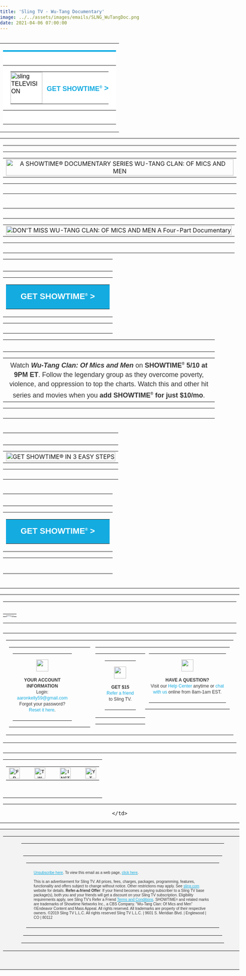 ```yaml
---
title: 'Sling TV - Wu-Tang Documentary'
image: ../../assets/images/emails/SLNG_WuTangDoc.png
date: 2021-04-06 07:00:00
---
```


<!DOCTYPE html PUBLIC "-//W3C//DTD XHTML 1.0 Transitional//EN" "http://www.w3.org/TR/xhtml1/DTD/xhtml1-transitional.dtd">
<html xmlns="http://www.w3.org/1999/xhtml" xmlns:v="urn:schemas-microsoft-com:vml" xmlns:o="urn:schemas-microsoft-com:office:office">
<head>
<title>Sling TELEVISION</title>
<meta http-equiv="Content-Type" content="text/html; charset=utf-8">
<meta http-equiv="X-UA-Compatible" content="IE=edge">
<meta name="viewport" content="width=device-width, initial-scale=1.0 ">
<meta name="format-detection" content="telephone=no">
<style type="text/css">
@font-face {
    font-family: 'brandon_text_regular';
    src: url('https://cdn.wearelift.net/sling/email/brandontext_regular_macroman/Brandon_txt_reg-webfont.eot');
    src: url('https://cdn.wearelift.net/sling/email/brandontext_regular_macroman/Brandon_txt_reg-webfont.eot?#iefix') format('embedded-opentype'),
         url('https://cdn.wearelift.net/sling/email/brandontext_regular_macroman/Brandon_txt_reg-webfont.woff2') format('woff2'),
         url('https://cdn.wearelift.net/sling/email/brandontext_regular_macroman/Brandon_txt_reg-webfont.woff') format('woff'),
         url('https://cdn.wearelift.net/sling/email/brandontext_regular_macroman/Brandon_txt_reg-webfont') format('truetype');
    font-weight: normal; font-style: normal; text-decoration: none;
}
@font-face {
    font-family: 'brandon_text_boldbold';
    src: url('https://cdn.wearelift.net/sling/email/brandontext_bold_macroman/Brandon_txt_bld-webfont.eot') !important;
    src: url('https://cdn.wearelift.net/sling/email/brandontext_bold_macroman/Brandon_txt_bld-webfont.eot?#iefix') format('embedded-opentype'),
         url('https://cdn.wearelift.net/sling/email/brandontext_bold_macroman/Brandon_txt_bld-webfont.woff2') format('woff2'),
         url('https://cdn.wearelift.net/sling/email/brandontext_bold_macroman/Brandon_txt_bld-webfont.woff') format('woff'),
         url('https://cdn.wearelift.net/sling/email/brandontext_bold_macroman/Brandon_txt_bld-webfont') format('truetype');
    font-weight: bold; font-style: normal; text-decoration: none;
}
@font-face {
    font-family: 'brandon_text_bolditalic';
    src: url('https://cdn.wearelift.net/sling/email/brandontext_bolditalic_macroman/Brandon_txt_bld_it-webfont.eot');
    src: url('https://cdn.wearelift.net/sling/email/brandontext_bolditalic_macroman/Brandon_txt_bld_it-webfont.eot?#iefix') format('embedded-opentype'),
         url('https://cdn.wearelift.net/sling/email/brandontext_bolditalic_macroman/Brandon_txt_bld_it-webfont.woff2') format('woff2'),
         url('https://cdn.wearelift.net/sling/email/brandontext_bolditalic_macroman/Brandon_txt_bld_it-webfont.woff') format('woff'),
         url('https://cdn.wearelift.net/sling/email/brandontext_bolditalic_macroman/Brandon_txt_bld_it-webfont') format('truetype');
    font-weight: bold; font-style: italic; text-decoration: none;
}
body {
 margin: 0 !important;
 padding: 0 !important;
 -webkit-text-size-adjust: 100% !important;
 -ms-text-size-adjust: 100% !important;
 -webkit-font-smoothing: antialiased !important;
}
img {
 border: 0 !important;
 outline: none !important;
}
p {
 Margin: 0px !important;
 Padding: 0px !important;
}
table {
 border-collapse: collapse;
 mso-table-lspace: 0px;
 mso-table-rspace: 0px;
}
td, a, span {
 border-collapse: collapse;
}
.ExternalClass * {
 line-height: 100%;
}
.em_defaultlink a {
 color: inherit !important;
 text-decoration: none !important;
}
span.MsoHyperlink {
 mso-style-priority: 99;
 color: inherit;
}
span.MsoHyperlinkFollowed {
 mso-style-priority: 99;
 color: inherit;
}
.em_footer a {
 color: #848484;
 text-decoration: none;
}
.em_blu a {
 color: #cff0f9;
 text-decoration: none;
}
.em_font121 a {
 color: #21bee7;
 text-decoration: none;
}
.em_white {
 color: #ffffff;
 text-decoration: none;
}
.em_gray a {
 color: #323232;
 text-decoration: none;
}
.em_blk a {
 text-decoration: none;
 color: #323232;
}
.em_blk2 a {
 text-decoration: none;
 color: #000000;
}
.em_blk3 a {
 text-decoration: none;
 color: #363636;
}
  /*new bp*/
@media only screen and (max-width: 640px) {
  .font_16{
    font-size:16px!important;
  }
  .desktop-hide{
    display: block !important;
    max-height: none !important;
  }
}
/*Stylesheet for the devices width between 481px to 639px*/
 @media only screen and (min-width:481px) and (max-width:639px) {
.em_main_table {
 width: 480px !important;
}
.em_wrapper {
 width: 100% !important;
}
.em_aside {
 padding: 0px 10px!important;
}
.em_hide {
 display: none !important;
}
.em_hide_desktop { display: table !important; float: none !important; width: 100% !important; overflow: visible !important; height: auto !important; }
.em_center {text-align:center !important;}
.em_full_img {
 width: 100% !important;
 height: auto !important;
}
.em_height {
 height: 20px !important;
 font-size: 1px !important;
 line-height: 1px !important;
}
.em_side15 {
 width: 10px !important;
}
.em_footer_txt {
 font-size: 8px !important;
 line-height: 11px !important;
}
.em_side {
 width: 10px !important;
}
.em_h20 {
 height: 20px !important;
}
.em_f12 {
 font-size: 14px !important;
 line-height: 15px !important;
}
.em_f8 {
 font-size: 10px !important;
 line-height: 13px !important;
}
.em_img { width: 100% !important; height: auto !important; }
.em_img4 {
 width: 55px !important;
 height: 55px !important;
}
.em_w65 {
 width: 65px !important;
}
.em_bottom1 {
 padding-bottom: 5px !important;
}
.em_w27 {
 width: 30px !important;
}
.em_h5 {
 height: 5px !important;
 line-height: 1px !important;
 font-size: 1px !important;
}
.text7 {
 font-size: 15px !important;
 line-height: 17px !important;
}
.em_sicon {
 width: 25px !important;
 height: 25px !important;
}
.em_w300 {
 width: 350px !important;
}
.em_img3 {
 width: 100% !important;
 height: 140px !important;
}
.em_iconwidth {
 width: 5px !important;
 height: 9px !important;
}
.em_top {
 padding-top: 20px !important;
}
.em_font18 {
 font-size: 18px !important;
}
.em_width8 {
 width: 9px !important;
 height: auto !important;
}
.em_wrapper1 {
 width: 280px !important;
}
.em_font16 {
 font-size: 16px !important;
}
.em_width8 {
 width: 8px !important;
 height: auto !important;
}
.em_text {
 font-size: 15px !important;
 line-height: 17px !important;
}
.em_text1 {
 font-size: 13px !important;
 line-height: 15px !important;
}
.em_text11 {
 font-size: 14px !important;
 line-height: 16px !important;
}
.em_auto {
 height: auto !important;
}
.em_right {
 text-align: right !important;
}
.em_wrapper2 {
 width: 460px !important;
}
.em_wrapper3 {
 width: 219px !important;
}
.em_font121 {
 font-size: 15px !important;
 line-height: 19px !important;
}
.em_padn {
 padding: 0px !important;
}
.em_full_img1 {
 width: 230px !important;
 height: auto !important;
}
.em_f {
 font-size: 12px !important;
 line-height: 13px !important;
}
.em_f1 {
 font-size: 10px !important;
 line-height: 13px !important;
}
.em_f2 {
 font-size: 9px !important;
 line-height: 12px !important;
 padding: 0px 2px 0px 2px !important;
}
.em_w {
 width: 460px !important;
}
.em_font2 {
 font-size: 18px !important;
 line-height: 20px !important;
}
.em_font24 {
 font-size: 24px !important;
 line-height: 26px !important;
}
.em_font3 {
 font-size: 32px !important;
 line-height: 36px !important;
 }
 .em_font4 {
 font-size: 40px !important;
 line-height: 44px !important;
}
.em_full_img3 {
 width: 240px !important;
 height: auto !important;
}
  .w_320 {  width: 480px !important; }
.em_auto_h {height:auto !important;}
}
 @media only screen and (min-width:375px) and (max-width:480px) {
.em_main_table {
 width: 374px !important;
}
.em_wrapper {
 width: 100% !important;
}
.em_aside {
 padding: 0px 10px !important;
}
.em_hide {
 display: none !important;
}
.em_hide_desktop { display: table !important; float: none !important; width: 100% !important; overflow: visible !important; height: auto !important; }
.em_center {text-align:center !important;}
.em_full_img {
 width: 100% !important;
 height: auto !important;
}
.em_height {
 height: 20px !important;
 font-size: 1px !important;
 line-height: 1px !important;
}
.em_side15 {
 width: 10px !important;
}
.em_font121 {
 font-size: 15px !important;
 line-height: 19px !important;
}
.em_img { width: 100% !important; height: auto !important; }
.em_img98 {
 width: 76px !important;
 height: auto !important;
}
.em_arrow {
 width: 6px !important;
 height: auto !important;
}
.em_footer_txt {
 font-size: 8px !important;
 line-height: 11px !important;
}
.em_side {
 width: 10px !important;
}
.em_side1 img {
 width: 10px !important;
}
.em_h20 {
 height: 20px !important;
}
.em_f12 {
 font-size: 12px !important;
 line-height: 18px !important;
 letter-spacing: 1px !important;
}
.em_cta {
 width: 260px !important;
}
.em_font2 a {
 font-size: 18px !important;
}
.em_font2 {
 font-size: 18px !important;
 line-height: 20px !important;
}
.em_font24 {
 font-size: 24px !important;
 line-height: 26px !important;
}
.em_font3 {
 font-size: 32px !important;
 line-height: 36px !important;
}
.em_font4 {
 font-size: 40px !important;
 line-height: 44px !important;
}
.em_imgarrow {
 width: 12px !important;
 height: 31px !important;
}
.em_f8 {
 font-size: 8px !important;
 line-height: 11px !important;
}
.em_img3 {
 width: 100% !important;
 height: 140px !important;
}
.em_w300 {
 width: 300px !important;
}
.em_img4 {
 width: 45px !important;
 height: 45px !important;
}
.em_w65 {
 width: 65px !important;
}
.em_bottom1 {
 padding-bottom: 5px !important;
}
.em_padn {
 padding: 0px !important;
}
.em_full_img1 {
 width: 177px !important;
 height: auto !important;
}
.em_f {
 font-size: 12px !important;
 line-height: 13px !important;
}
.em_f1 {
 font-size: 10px !important;
 line-height: 13px !important;
}
.em_f2 {
 font-size: 8px !important;
 line-height: 12px !important;
 padding: 0px 2px 0px 2px !important;
}
.em_w {
 width: 354px !important;
}
.w_320 {  width: 374px !important; }
.em_full_img3 {
 width: 187px !important;
 height: auto !important;
}
.em_auto_h {height:auto !important;}
}
 @media only screen and (max-width:374px) {
.em_main_table {
 width: 320px !important;
}
.em_wrapper {
 width: 100% !important;
}
.em_aside {
 padding: 0px 10px !important;
}
.em_hide {
 display: none !important;
}
.em_hide_desktop { display: table !important; float: none !important; width: 100% !important; overflow: visible !important; height: auto !important; }
.em_center {text-align:center !important;}
.em_full_img {
 width: 100% !important;
 height: auto !important;
}
.em_height {
 height: 20px !important;
 font-size: 1px !important;
 line-height: 1px !important;
}
.em_side15 {
 width: 10px !important;
}
.em_font121 {
 font-size: 15px !important;
 line-height: 19px !important;
}
.em_img { width: 100% !important; height: auto !important; }
.em_img98 {
 width: 76px !important;
 height: auto !important;
}
.em_arrow {
 width: 6px !important;
 height: auto !important;
}
.em_footer_txt {
 font-size: 8px !important;
 line-height: 11px !important;
}
.em_side {
 width: 10px !important;
}
.em_padn {
 padding: 0px !important;
}
.em_full_img1 {
 width: 150px !important;
 height: auto !important;
}
.em_f {
 font-size: 12px !important;
 line-height: 13px !important;
}
.em_f1 {
 font-size: 10px !important;
 line-height: 13px !important;
}
.em_f2 {
 font-size: 8px !important;
 line-height: 12px !important;
 padding: 0px 2px 0px 2px !important;
}
.em_font2 {
 font-size: 18px !important;
 line-height: 20px !important;
}
.em_font24 {
 font-size: 23px !important;
 line-height: 26px !important;
}
.em_font3 {
 font-size: 32px !important;
 line-height: 36px !important;
}
.em_font4 {
 font-size: 40px !important;
 line-height: 44px !important;
}
.em_w {
 width: 300px !important;
}
.em_b {
 padding-bottom: 11px !important;
}
.w_320 {  width: 320px !important; }
.em_full_img3 {
 width: 160px !important;
 height: auto !important;
}
.em_auto_h {height:auto !important;}
}
      @media only screen and (max-width: 480px) {
        .container {width: 100% !important;}
        .footer { width:auto !important; margin-left:0; }
        .mobile-hidden { display:none !important; }
        .logo { display:block !important; padding:0 !important; }
        .header img{max-width:100% !important;height:auto !important; max-height:auto !important;}
        .photo img { width:100% !important; max-width:100% !important; height:auto !important;}
        .drop { display:block !important; width: 100% !important; float:left; clear:both;}
        .font-cta-top { font-size:16px !important; }
        .font-cta-top-arrow { font-size:16px !important; vertical-align:0px !important; }
        .headline_font { font-size:44px !important; line-height: 46px !important; }
        .subheadline_font { font-size:24px !important; line-height: 26px !important; }
        .main_font { font-size:16px !important; line-height: 18px !important; }
        .body_disclaimer_font { font-size:10px !important; line-height: 12px !important; }
        .footer_social { padding-top:30px !important; }
        .footerlogo { display:block !important; width: 100% !important; padding-top:15px; float:left; clear:both;}
        .nav4, .nav5, .nav6 { display: none !important; }
        .tableBlock {width:100% !important;}
        .responsive-td {width:100% !important; display:block !important; padding:0 !important; }
        .fluid, .fluid-centered {
          width: 100% !important;
          max-width: 100% !important;
          height: auto !important;
          margin-left: auto !important;
          margin-right: auto !important;
        }
        .fluid-centered {
          margin-left: auto !important;
          margin-right: auto !important;
        }
        /* MOBILE GLOBAL STYLES - DO NOT CHANGE */
        body { padding: 0px !important; font-size: 16px !important; line-height: 150% !important;}
        h1 { font-size: 22px !important; line-height: normal !important;}
        h2 { font-size: 20px !important; line-height: normal !important;}
        h3 { font-size: 18px !important; line-height: normal !important;}
        .buttonstyles {
          font-family:arial,helvetica,sans-serif !important;
          font-size: 16px !important;
          padding: 10px !important;
        }
        /* END OF MOBILE GLOBAL STYLES - DO NOT CHANGE */
      }
      @media only screen and (max-width: 640px) {
        .container { width:100% !important; }
        .mobile-hidden { display:none !important; }
        .logo { display:block !important; padding:0 !important; }
        .photo img { width:100% !important; height:auto !important;}
        .nav5, .nav6 { display: none !important;}
        .fluid, .fluid-centered {
          width: 100% !important;
          max-width: 100% !important;
          height: auto !important;
          margin-left: auto !important;
          margin-right: auto !important;
        }
        .fluid-centered {
          margin-left: auto !important;
          margin-right: auto !important;
        }
      }
    </style>
<style>
  [style*="brandon_text_regular"] {
    font-family: 'brandon_text_regular', Arial, sans-serif !important;}
  [style*="brandon_text_boldbold"] {
    font-family: 'brandon_text_boldbold', Arial, sans-serif !important;}  
</style>
<!--[if gte mso 9]>  <xml>    <o:OfficeDocumentSettings>      <o:AllowPNG/>      <o:PixelsPerInch>96</o:PixelsPerInch>   </o:OfficeDocumentSettings>  </xml>  <![endif]-->
<!--[if mso]>      <style type="text/css">        body, table, td {font-family: Arial,  sans-serif !important;}      </style>      <![endif]-->
    <!--[if mso]>       <style type="text/css">           /* Begin Outlook Font Fix */           body, table, td {               font-family: Arial, Helvetica, sans-serif ;               font-size:16px;               color:#000000;               line-height:1;           }           /* End Outlook Font Fix */       </style>     <![endif]-->
</head>
<body style="margin:0px; padding:0px;"><style type="text/css">
div.preheader 
{ display: none !important; } 
</style>
<div class="preheader" style="font-size: 1px; display: none !important;">wu tang</div>

<!--Full width table start-->
<table width="100%" border="0" cellspacing="0" cellpadding="0" bgcolor="#ffffff">
  <!--HEADER SECTION -->
    <table cellpadding="0" cellspacing="0" width="100%" style="min-width: 100%; " class="stylingblock-content-wrapper"><tr><td class="stylingblock-content-wrapper camarker-inner"><table bgcolor="#ffffff" border="0" cellpadding="0" cellspacing="0" width="100%">
 
  <tr>
   <td align="center" style="padding: 20px 0px; border-top:solid 4px #00abe3;" valign="top">
    <table align="center" border="0" cellpadding="0" cellspacing="0" style="table-layout:fixed; width:100%; max-width:640px;" width="640">
      <tr>
       <td align="center" style="padding: 0px 20px;" valign="top">
        <table align="center" border="0" cellpadding="0" cellspacing="0" style="width:100%; max-width:640px;" width="640">
          <tr>
           <td align="left" style="padding:0px 6px 0px 0px; text-align:left;" valign="top" width="85">
            <a href="http://click.mail.sling.com/?qs=4fed73bfd06b250e88591bc2e23dc6193e7595e569323de1854e367ef03425631cc8a1e1f7b27af2adeb77524e5e570723f7bb949d69827f"  style="text-decoration:none;" target="_blank"><img alt="sling TELEVISION" border="0" class="em_img98" src="http://image.mail.sling.com/lib/fe9813727565027976/m/10/39f3cfe8-30b5-42f7-a1a1-d1dd087387d4.png" style="display:block; font-family:Arial, sans-serif; font-size:16px; line-height:20px; color:#000000;" width="85"></a></td><td align="right" class="font-cta-top" style="font-family:'brandon_text_regularregular', Arial, sans-serif; font-size:18px; line-height:21px; text-transform:uppercase; text-align:right; color:#14ABE0; padding:0px 0px 0px 6px; text-align:right;" valign="middle">
            <a class="font-cta-top" href="http://click.mail.sling.com/?qs=4fed73bfd06b250ed0d39851ae4f224f6e40f1189ab21f9b1f4f31b40edd64ee3d0bb2146e328e0f28e61560181ff9217b52268f525db0e3" style="text-decoration:none; color:#14ABE0; white-space:nowrap;font-weight:bold;" target="_blank" >GET SHOWTIME<sup style="font-size:10px;">®</sup> <span class="font-cta-top-arrow" style="vertical-align:1px; font-family:'Lucida Sans Unicode', 'Lucida Grande', sans-serif; font-weight:600; font-size:20px;">&gt;</span></a></td></tr></table></td></tr></table></td></tr></table></td></tr></table>

  <!--//HEADER SECTION -->
  <!--BODY SECTION -->
  <tr>
    <td align="center" valign="top"><table width="640" cellpadding="0" cellspacing="0" border="0" align="center" class="em_main_table" style="table-layout:fixed;  width:640px;">
        <tr>
          <td align="center" valign="top">
                <table cellpadding="0" cellspacing="0" width="100%" class="stylingblock-content-wrapper" style="min-width: 100%; "><tr><td class="stylingblock-content-margin-cell" style="padding: 0px 0px 10px; "><table cellpadding="0" cellspacing="0" width="100%" style="background-color: transparent; min-width: 100%; " class="stylingblock-content-wrapper"><tr><td style="padding: 0px; " class="stylingblock-content-wrapper camarker-inner"><table width="100%" cellspacing="0" cellpadding="0"><tr><td align="center"><a href="http://click.mail.sling.com/?qs=4fed73bfd06b250ee1a1cd7aca62592a4a7cdeb2f48bf9293ade180d3c48c350985882cd451b0bc64f95ebfdba070762e956db5e6f519701" title=""   data-linkto="https://">
<img data-assetid="4373" src="http://image.mail.sling.com/lib/fe9813727565027976/m/11/2eab51ca-f490-48df-a45c-64ef67f85e72.png" alt="A SHOWTIME® DOCUMENTARY SERIES WU-TANG CLAN: OF MICS AND MEN" width="640" style="display: block; padding: 0px; text-align: center; height: auto; width: 100%; border: 0px;"></a></td></tr></table></td></tr></table></td></tr></table>
                 
   </td>
    </tr>
    <tr>
   <td align="center" valign="top">
    <table cellpadding="0" cellspacing="0" width="100%" class="stylingblock-content-wrapper" style="min-width: 100%; "><tr><td class="stylingblock-content-margin-cell" style="padding: 10px 0px; "><table cellpadding="0" cellspacing="0" width="100%" style="background-color: transparent; min-width: 100%; " class="stylingblock-content-wrapper"><tr><td style="padding: 0px; " class="stylingblock-content-wrapper camarker-inner"><table width="100%" cellspacing="0" cellpadding="0"><tr><td align="center">
<img data-assetid="4374" src="http://image.mail.sling.com/lib/fe9813727565027976/m/11/a071398e-2e99-4c3d-857d-d2f691348ca7.png" alt="DON'T MISS WU-TANG CLAN: OF MICS AND MEN A Four-Part Documentary" width="640" style="display: block; padding: 0px; text-align: center; height: auto; width: 100%; border: 0px;"></td></tr></table></td></tr></table></td></tr></table><table cellpadding="0" cellspacing="0" width="100%" class="stylingblock-content-wrapper" style="min-width: 100%; "><tr><td class="stylingblock-content-margin-cell" style="padding: 15px 0px 10px; "><table cellpadding="0" cellspacing="0" width="100%" style="background-color: transparent; min-width: 100%; " class="stylingblock-content-wrapper"><tr><td style="padding: 0px; " class="stylingblock-content-wrapper camarker-inner"><table width="100%" border="0" cellspacing="0" cellpadding="0" align="center"><tr><td align="center"><table border="0" cellspacing="0" cellpadding="0"><tr>
<td class="innertd buttonblock" bgcolor="#14ABE0" style=" border-radius: 0px; -moz-border-radius: 0px; -webkit-border-radius: 0px; background-color: #14ABE0;">
  <a style=" font-size: 22px; font-family: Arial, Helvetica, sans-serif, brandon_text_boldbold; font-weight: bold; color: #FFFFFF; text-align: center; text-transform: uppercase;text-decoration: none; display: block; background-color: #14ABE0; border: 1px solid #14ABE0; padding: 15px 30px; border-radius: 0px; -moz-border-radius: 0px; -webkit-border-radius: 0px;" target="_blank" href="http://click.mail.sling.com/?qs=4fed73bfd06b250ec78b0cf842865cf2bd3091e650c5134cc7ab4ebc3e8fb3ecbefd9aef1e7f3236397988d9c7f4c1d26a5775d2006704d6" title=""   data-linkto="https://">GET SHOWTIME<sup style="font-size:10px;">®</sup> &gt;</a>
  </td></tr></table></td></tr></table></td></tr></table></td></tr></table><table cellpadding="0" cellspacing="0" width="100%" class="stylingblock-content-wrapper" style="min-width: 100%; "><tr><td class="stylingblock-content-margin-cell" style="padding: 15px 0px 10px; "><table cellpadding="0" cellspacing="0" width="100%" style="background-color: transparent; min-width: 100%; " class="stylingblock-content-wrapper"><tr><td style="padding: 0px; " class="stylingblock-content-wrapper camarker-inner"><table align="center">
  
  <tr><td>
    <div style="text-align: center;max-width:550px;">
      <span style="text-align: center; line-height: 25px; font-size: 18px; font-family:'Brandon Text','brandon_text_regular', arial,sans-serif; color: #333333;">Watch <strong><i>W<span>u</span>-<span>T</span>a<span>ng</span> C<span>la</span>n: <span>O</span>f M<span>ic</span>s a<span>nd</span> Men</i></strong> on <strong> SHOWTIME<sup style="font-size:10px;">®</sup> 5/10 at <span>9P</span><span>M</span> E<span>T</span></strong>. Follow the legendary group as they overcome poverty, violence, and oppression to top the charts. Watch this and other hit series and movies when you <strong>add SHOWTIME<sup style="font-size:10px;">®</sup> for just $10/mo</strong>.</span></div>
    </td></tr>
  
</table>

</td></tr></table></td></tr></table>
   
   </td>
    </tr>
    <tr>
   <td>
    <table cellpadding="0" cellspacing="0" width="100%" class="stylingblock-content-wrapper" style="min-width: 100%; "><tr><td class="stylingblock-content-margin-cell" style="padding: 15px 0px 10px; "><table cellpadding="0" cellspacing="0" width="100%" style="background-color: transparent; min-width: 100%; " class="stylingblock-content-wrapper"><tr><td style="padding: 0px; " class="stylingblock-content-wrapper camarker-inner"><table width="100%" cellspacing="0" cellpadding="0"><tr><td align="center"><a href="http://click.mail.sling.com/?qs=4fed73bfd06b250e0a113546fa8bd4dfd03f976d6acd615654eef2aea794d0b496154f01443785c3c9fd754da2a3b271cd0d2415fcb1d962" title=""   data-linkto="https://">
<img data-assetid="4376" src="http://image.mail.sling.com/lib/fe9813727565027976/m/11/bc9469f6-dfb6-4e87-9ac5-10f08dcf3ccf.png" alt="GET SHOWTIME® IN 3 EASY STEPS" width="640" style="display: block; padding: 0px; text-align: center; height: auto; width: 100%; border: 0px;"></a></td></tr></table></td></tr></table></td></tr></table>
   
   </td>
    </tr>
    <tr>
   <td align="center" valign="top">
    <table cellpadding="0" cellspacing="0" width="100%" class="stylingblock-content-wrapper" style="min-width: 100%; "><tr><td class="stylingblock-content-margin-cell" style="padding: 15px 0px 25px; "><table cellpadding="0" cellspacing="0" width="100%" style="background-color: transparent; min-width: 100%; " class="stylingblock-content-wrapper"><tr><td style="padding: 0px; " class="stylingblock-content-wrapper camarker-inner"><table width="100%" border="0" cellspacing="0" cellpadding="0" align="center"><tr><td align="center"><table border="0" cellspacing="0" cellpadding="0"><tr><td class="innertd buttonblock" bgcolor="#14ABE0" style=" border-radius: 0px; -moz-border-radius: 0px; -webkit-border-radius: 0px; background-color: #14ABE0;">
  <a style=" font-size: 22px; font-family: Arial, Helvetica, sans-serif, brandon_text_boldbold; font-weight: bold; color: #FFFFFF; text-align: center; text-transform: uppercase;text-decoration: none; display: block; background-color: #14ABE0; border: 1px solid #14ABE0; padding: 15px 30px; border-radius: 0px; -moz-border-radius: 0px; -webkit-border-radius: 0px;" target="_blank" href="http://click.mail.sling.com/?qs=4fed73bfd06b250ec78b0cf842865cf2bd3091e650c5134cc7ab4ebc3e8fb3ecbefd9aef1e7f3236397988d9c7f4c1d26a5775d2006704d6" title=""   data-linkto="https://">GET SHOWTIME<sup style="font-size:10px;">®</sup> &gt;</a>
  </td></tr></table></td></tr></table></td></tr></table></td></tr></table>  
   
   </td>
    </tr>
    <tr>
   <td align="center" valign="top">
   
    
   
   </td>
    </tr>
    <tr>
   <td valign="top" align="center">
 
     
 
   </td>
    </tr>
    <tr>
   <td align="center" valign="top">
 
    
    
   </td>
    </tr>
  </table>
    </td>
  </tr>
  <!--//BODY SECTION -->
  <!--FOOTER SECTION -->
  <tr>
         <td>
         <!--Social_Icon_Section-->
          <table width="640" border="0" cellspacing="0" cellpadding="0" align="center" style="background: #f2f3f2;table-layout:fixed; width:640px; background: url('http://image.mail.sling.com/lib/fe9813727565027976/m/9/gradient_bg.jpg') top repeat-x;" class="em_main_table">
              <tr>
    <td valign="top" align="center">
     <table cellpadding="0" cellspacing="0" width="100%" style="background-color: transparent; min-width: 100%; " class="stylingblock-content-wrapper"><tr><td style="padding: 0px; " class="stylingblock-content-wrapper camarker-inner"><table cellpadding="0" cellspacing="0" width="100%" class="stylingblock-content-wrapper" style="min-width: 100%; ">
    </table><table width="100%" cellspacing="0" cellpadding="0"><tr><td align="center"><img data-assetid="4025" src="http://image.mail.sling.com/lib/fe9813727565027976/m/11/72dfd30e-cb1d-4d07-9e9f-ccec08dd0f52.png" style="display: block; padding: 0px; text-align: center; height: auto; width: 100%; border: 0px; margin-bottom:-20px;"></td></tr></table>

  <table cellpadding="0" cellspacing="0" width="100%" style="background-color: transparent; min-width: 100%; border-top: 0px; border-right: 0px; border-bottom: 1px solid transparent; border-left: 0px; " class="stylingblock-content-wrapper">
    <tr><td style="padding: 10px 0px; " class="stylingblock-content-wrapper camarker-inner"><table cellspacing="0" cellpadding="0" style="width: 100%;"><tr><td><table cellspacing="0" cellpadding="0" style="width: 100%;"><tr>
  
<td valign="top" class="responsive-td" style="width: 40%; padding-right: 0px;"><table cellpadding="0" cellspacing="0" width="100%" style="background-color: transparent; min-width: 100%; " class="stylingblock-content-wrapper"><tr><td style="padding: 0px 10px; " class="stylingblock-content-wrapper camarker-inner"><table align="center" class="contents" style="border-collapse: collapse; border-spacing: 0; width: 80%;">
               <!--Image-->
               <tr>
                <td align="center" style="border-collapse: collapse; padding: 15px 20px;"><img alt="" src="http://image.mail.sling.com/lib/fe9813727565027976/m/9/b775c395-52a4-4652-8295-f2d6a94e4dda.png" style="border: 0; display: block !important; height: auto; max-width:32px;" width="32"></td>
               </tr>
               <!--Image End-->
               <!--Text-->
               <tr>
                <td align="center" style="border-collapse: collapse; color: #363636; font-family: Arial, sans-serif; font-size: 12px; font-weight: 400; line-height: 16px; padding: 0px 0px 20px 0px;"><span style="font-weight:600;">YOUR ACCOUNT INFORMATION</span><br>  Login: <a style="text-decoration: none; color: #14abe0; white-space:nowrap;" href="mailto:aaronkelly59@gmail.com">aaronkelly59@gmail.com</a><br>
                                                      Forgot your password? 
                                                      <a style="text-decoration: none; color: #14abe0; white-space:nowrap;" href="http://click.mail.sling.com/?qs=4fed73bfd06b250e21a661755af70d8978775f3186342f422af6138831f9a62806db0f22ca7469b30b53d7ed5e7159ef325d4f39d89d4476" target="_blank">Reset it here</a>. </td>
               </tr>
               <!--Text End-->
              </table></td></tr></table></td><td valign="top" class="responsive-td" style="width: 20%; padding-left: 0px; padding-right: 0px;"><table cellpadding="0" cellspacing="0" width="100%" style="background-color: transparent; min-width: 100%; " class="stylingblock-content-wrapper"><tr><td style="padding: 0px; " class="stylingblock-content-wrapper camarker-inner"><table align="center" class="em_hide_desktop" style="display:none;max-width:70%;">
  <tr style="border-top:1px solid #CACACA;"><td></td></tr>
</table>
                                                        
<table align="center" class="contents" style="border-collapse: collapse; border-spacing: 0; width: 100%;">

  <tr>
    <td class="em_hide" align="left" width="1" style="margin-top:60px;display:block;" valign="middle">
      <img data-assetid="4036" src="http://image.mail.sling.com/lib/fe9813727565027976/m/11/9fc0e007-5c1f-44b6-9697-0b4d3083cd0d.png" height="52" width="1" style="display: block; padding: 0px; text-align: center; height: 52px; width: 1px; border: 0px;">
    </td>
    <td align="center">
           <!--Image-->
      <table>
    <tr>
                <td align="center" valign="middle" style="border-collapse: collapse; padding: 15px 20px;"><img alt="" src="http://image.mail.sling.com/lib/fe9813727565027976/m/9/29827674-b110-4522-920c-923700ab8866.png" style="border: 0; display: block !important; height: auto; max-width:32px;" width="32"></td>
               </tr>
               <!--Image End-->
               <!--Text-->
               <tr>
                <td align="center" style="border-collapse: collapse; color: #363636; font-family: Arial, sans-serif; font-size: 12px; font-weight: 400; line-height: 16px; padding: 0px 5px 20px 5px;"><span style="font-weight:600;">GET $15</span><br> <a style="text-decoration: none; color: #14abe0; white-space:nowrap;" href="http://click.mail.sling.com/?qs=4fed73bfd06b250ea43625a3fabb6cbacc52b481584126f45a7d774694f2ba902790f676e1f4a8a3655b4a2f889a3e2ca50ba7f76283c974" target="_blank">Refer a friend</a>
                                                      to Sling TV. </td>
               </tr>
              </table>
               <!--Text End-->
    </td>
    <td class="em_hide" align="right" width="1" style="margin-top:60px;display:block;" valign="middle">
      <img data-assetid="4036" src="http://image.mail.sling.com/lib/fe9813727565027976/m/11/9fc0e007-5c1f-44b6-9697-0b4d3083cd0d.png" height="52" width="1" style="display: block; padding: 0px; text-align: center; height: 52px; width: 1px; border: 0px;">
    </td>
  </tr>  
              </table>
<table align="center" class="em_hide_desktop" style="display:none;max-width:70%;">
  <tr style="border-bottom:1px solid #CACACA;"><td></td></tr>
</table></td></tr></table></td><td valign="top" class="responsive-td" style="width: 40%; padding-left: 0px;"><table cellpadding="0" cellspacing="0" width="100%" style="background-color: transparent; min-width: 100%; " class="stylingblock-content-wrapper"><tr><td style="padding: 0px 10px; " class="stylingblock-content-wrapper camarker-inner"><table align="center" class="contents" style="border-collapse: collapse; border-spacing: 0; width: 100%;">
               <!--Image-->
               <tr>
                <td align="center" style="border-collapse: collapse; padding: 15px 20px;"><img alt="" src="http://image.mail.sling.com/lib/fe9813727565027976/m/9/265da0de-4204-4933-b7f1-330b2f150cd4.png" style="border: 0; display: block !important; height: auto; max-width:32px;" width="32"></td>
               </tr>
               <!--Image End-->
               <!--Text-->
               <tr>
                <td align="center" style="border-collapse: collapse; color: #363636; font-family: Arial, sans-serif; font-size: 12px; font-weight: 400; line-height: 16px; padding: 0px 5px 20px 5px;"><span style="font-weight:600;">HAVE A QUESTION?</span><br> Visit our <a style="text-decoration: none; white-space:nowrap; color: #14abe0;" href="http://click.mail.sling.com/?qs=4fed73bfd06b250e979f76cb1e59be5c7da949a324c14d2dcf327e4d00ab46f6f0f7226fb985996d67026f0a20feaa0155bab6b46aba3dfc" target="_blank">Help Center</a> anytime or <a style="text-decoration: none; white-space:nowrap; color: #14abe0;" href="http://click.mail.sling.com/?qs=4fed73bfd06b250ea1edfa5c515aea0912f90bc6bd9e4a337519939b63c2befa5577c4f707af1c9736b2b5f8cf5bf8a8522a48b5c6f1c955" target="_blank">chat <br>with us</a> online
                                                      from 8am-1am EST.</td>
               </tr>
               <!--Text End-->
              </table></td></tr></table></td></tr></table></td></tr></table></td></tr></table>

<table align="center">
   <tr>
                            <td align="center" valign="top"><table align="center" cellpadding="0" cellspacing="0" border="0">
                                <tr>
                                  <td align="center" valign="top"><a href="http://click.mail.sling.com/?qs=4fed73bfd06b250ee8b715da12a3f0a6ac08c30441232d76301e135c8c722d392fe47d7ab6ee3cc09769b746c9c060db8f2f0b4aa6ced831" target="_blank" style="text-decoration:none;" ><img src="http://image.mail.sling.com/lib/fe9813727565027976/m/5/A_Onboard_A_fb.png" width="29" height="29" alt="FB" border="0" style="display:block; font-family:Arial, sans-serif; font-size:12px; line-height:18px; color:#363636; font-weight:bold;"></a></td>
                                  <td width="7" style="width:7px;">&nbsp;</td>
                                  <td align="center" valign="top"><a href="http://click.mail.sling.com/?qs=4fed73bfd06b250ee930d8204901d0d9f1f1a026de5cfe495db67cc1bc8ae0eb9106fdb6dec0ea458db408a7b55f32235669e036a4410756" target="_blank" style="text-decoration:none;" ><img src="http://image.mail.sling.com/lib/fe9813727565027976/m/5/A_Onboard_A_tw.png" width="29" height="29" alt="TW" border="0" style="display:block; font-family:Arial, sans-serif; font-size:12px; line-height:18px; color:#363636; font-weight:bold;"></a></td>
                                  <td width="7" style="width:7px;">&nbsp;</td>
                                  <td align="center" valign="top"><a href="http://click.mail.sling.com/?qs=4fed73bfd06b250ea6e655ab66c3657a2864ad87521052bd090ba8ab43ae31f44c7f353376aed8f29aeb7c4384f4560bbfb38d76ef087618" target="_blank" style="text-decoration:none;" ><img src="http://image.mail.sling.com/lib/fe9813727565027976/m/5/A_Onboard_A_insta.png" width="29" height="29" alt="INSTA" border="0" style="display:block; font-family:Arial, sans-serif; font-size:12px; line-height:18px; color:#363636; font-weight:bold;"></a></td>
                                  <td width="7" style="width:7px;">&nbsp;</td>
                                  <td align="center" valign="top"><a href="http://click.mail.sling.com/?qs=4fed73bfd06b250e38420dd2084b0010180f29c894b5c0f873a1498801e034949e9ad413b5b35ace7d45c27220604e26b312ae8a4da3f17c" target="_blank" style="text-decoration:none;" ><img src="http://image.mail.sling.com/lib/fe9813727565027976/m/5/A_Onboard_A_yt.png" width="29" height="29" alt="YT" border="0" style="display:block; font-family:Arial, sans-serif; font-size:12px; line-height:18px; color:#363636; font-weight:bold;"></a></td>
                                </tr>
                              </table></td>
                          </tr>
  <tr><td>&nbsp;</td></tr>
</table></td></tr></table>  
     
    </td>
   </tr>
  </table>
        <!--//Social_Icon_Section-->
        </td>
        </tr>
        <tr>
          <td align="center" valign="top"><table width="640" border="0" cellspacing="0" cellpadding="0" align="center" style="table-layout:fixed; width:640px;" class="em_main_table" bgcolor="#f2f3f2">
              <tr>
                <td valign="top"><table width="640" class="em_wrapper" style="width:640px;" border="0" cellspacing="0" cellpadding="0">
                    <tr>
                      <td width="25" style="width:25px;" class="em_side15">&nbsp;</td>
                      <td valign="top" align="left"><table width="100%" border="0" cellspacing="0" cellpadding="0" align="left">
                          <tr>
                            <td height="15" style="font-size:1px; line-height:1px; height:15px;">&nbsp;</td>
                          </tr>
                          <tr>
                            <td class="em_footer" align="left" style="font-family: Arial, sans-serif; color:#39383a; font-size:10px; line-height:15px;">
       <!-- Legal Disclaimer Slot -->
                            <table cellpadding="0" cellspacing="0" width="100%" style="min-width: 100%; " class="stylingblock-content-wrapper"><tr><td class="stylingblock-content-wrapper camarker-inner"><table width="100%" align="center">
<tr>
                            <td class="em_footer" align="left" style="font-family: Arial, sans-serif; color:#363636; font-size:10px; line-height:12px; padding:20px 20px;">
                         <a href="http://click.mail.sling.com/?qs=4fed73bfd06b250e7ad17eb98d9873073041f3c23ab3b1d4714a675e9ad9ccb0acdbf19deb1b07b08d30ef852aeaff682f81e100d1f6a192"  style="color:#14abe0; text-decoration:underline;" target="_blank">Unsubscribe here</a>. To view this email as a web page, <span style="text-decoration:underline;"><a  href="http://view.mail.sling.com/?qs=8142c30f25bfd2d1fdc3ab9fb376327b99ded90cb8004398bd8efe709275b0af38e08a2d403827a5946d0456d584bc61435169360d74e5eda19df312ccbcbf13b0c175f6bc474c69" style="color:#14abe0; text-decoration:underline;" target="_blank">click here</a></span>.<br>
<br>   
This is an advertisement for Sling TV. All prices, fees, charges, packages, programming, features, functionality and offers subject to change without notice. Other restrictions may apply. See <a href="http://click.mail.sling.com/?qs=4fed73bfd06b250e72a2fbe4f61b913e1cd7e7c1b22f313453159287d0b5162647998aa8a8caf18b0f7ee9cd1e2e9689992108d6823d5ed9"  target="_blank" style="text-decoration:underline; color:#14abe0;display:inline-block;">sling.com</a> website for details. <b>Refer-a-friend Offer</b>: If your friend becomes a paying subscriber to a Sling TV base package(s), both you and your friends will get a discount on your Sling TV subscription. Eligibility requirements apply, see Sling TV’s Refer a Friend 
<a href="http://click.mail.sling.com/?qs=4fed73bfd06b250e71e97ff8ee14dc8f8404419ca9d894fa052c6cfadc769c3f78789f2828d9e099ca74fd88986677d1654eb4365a1a0565"  style="color:#14abe0; display:inline-block; text-decoration:underline;" target="_blank"> Terms&nbsp;and&nbsp;Conditions
</a>. SHOWTIME<sup style="vertical-align: 10%;font-size:7px;">®</sup> and related marks are trademarks of Showtime Networks Inc., a CBS Company. "Wu-Tang Clan: Of Mics and Men" ©Endeavor Content and Mass Appeal. All rights reserved. All trademarks are property of their respective owners. ©2019 Sling TV L.L.C. All rights reserved Sling TV L.L.C. | 9601 S. Meridian Blvd. | Englewood | CO | 80112</td>
                          </tr>
</table></td></tr></table> 
                            <!-- /Legal Disclaimer Slot -->
                            </td>
                          </tr>
                        </table></td>
                      <td width="25" style="width:25px;" class="em_side15">&nbsp;</td>
                    </tr>
                  </table></td>
              </tr>
              <tr>
                <td height="30" class="em_height">&nbsp;</td>
              </tr>
            </table></td>
        </tr>
      </table>
  
  </td></tr><!--//FOOTER SECTION -->

</table><!--Full width table End-->
<img src="https://pixel.app.returnpath.net/pixel.gif?r=46c7df542fbe27fdc541df622b315e16e552bc9c" width="1" alt="" height="1">
<div class="em_hide" style="white-space:nowrap;font:20px courier;color:#f2f3f2; background-color:#f2f3f2; font-size:0px; line-height:0px;">&nbsp; &nbsp; &nbsp; &nbsp; &nbsp; &nbsp; &nbsp; &nbsp; &nbsp; &nbsp; &nbsp; &nbsp; &nbsp; &nbsp; &nbsp; &nbsp; &nbsp; &nbsp; &nbsp; &nbsp; &nbsp;</div>
<img src="http://click.mail.sling.com/open.aspx?ffcb10-fefa1371776c07-fe561c72716c027d7c10-fe9813727565027976-ff961578-fe6717757567017a7515-ffce15" width="1" height="1">
<img src="https://pixel.app.returnpath.net/pixel.gif?r=46c7df542fbe27fdc541df622b315e16e552bc9c" width="1" height="1">

</custom></body>

</html>

